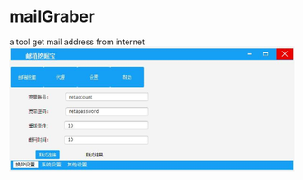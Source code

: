 # mailGraber
a tool get mail  address from internet
![](https://github.com/langtianya/mailGraber/blob/master/index.jpg)
